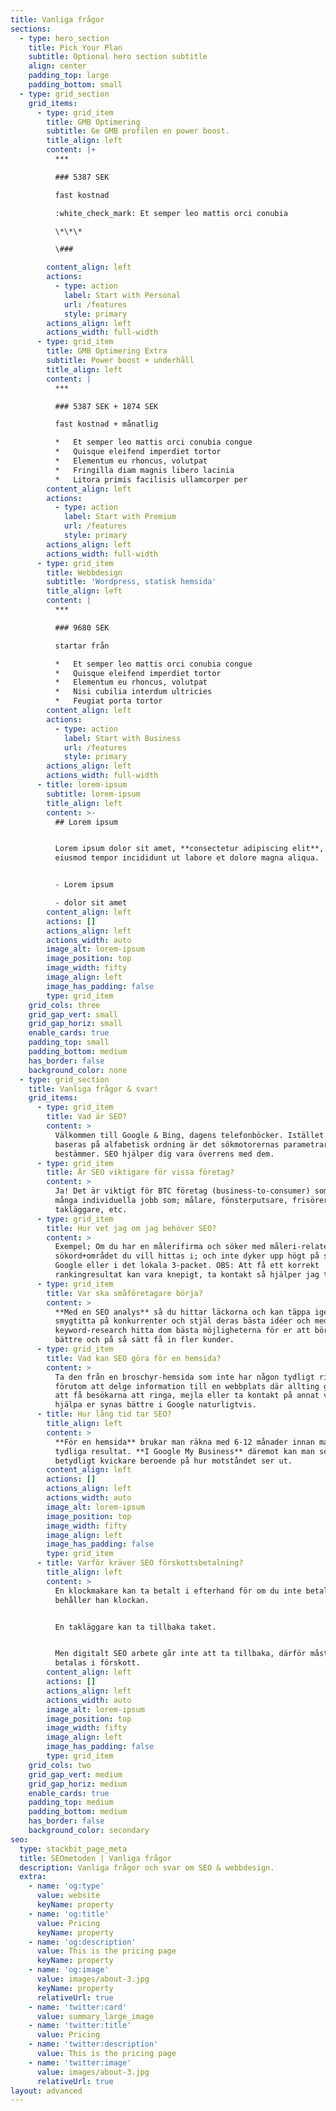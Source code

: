 ```yaml
---
title: Vanliga frågor
sections:
  - type: hero_section
    title: Pick Your Plan
    subtitle: Optional hero section subtitle
    align: center
    padding_top: large
    padding_bottom: small
  - type: grid_section
    grid_items:
      - type: grid_item
        title: GMB Optimering
        subtitle: Ge GMB profilen en power boost.
        title_align: left
        content: |+
          ***

          ### 5387 SEK

          fast kostnad

          :white_check_mark: Et semper leo mattis orci conubia

          \*\*\*

          \###

        content_align: left
        actions:
          - type: action
            label: Start with Personal
            url: /features
            style: primary
        actions_align: left
        actions_width: full-width
      - type: grid_item
        title: GMB Optimering Extra
        subtitle: Power boost + underhåll
        title_align: left
        content: |
          ***

          ### 5387 SEK + 1874 SEK

          fast kostnad + månatlig

          *   Et semper leo mattis orci conubia congue
          *   Quisque eleifend imperdiet tortor
          *   Elementum eu rhoncus, volutpat
          *   Fringilla diam magnis libero lacinia
          *   Litora primis facilisis ullamcorper per
        content_align: left
        actions:
          - type: action
            label: Start with Premium
            url: /features
            style: primary
        actions_align: left
        actions_width: full-width
      - type: grid_item
        title: Webbdesign
        subtitle: 'Wordpress, statisk hemsida'
        title_align: left
        content: |
          ***

          ### 9680 SEK

          startar från

          *   Et semper leo mattis orci conubia congue
          *   Quisque eleifend imperdiet tortor
          *   Elementum eu rhoncus, volutpat
          *   Nisi cubilia interdum ultricies
          *   Feugiat porta tortor
        content_align: left
        actions:
          - type: action
            label: Start with Business
            url: /features
            style: primary
        actions_align: left
        actions_width: full-width
      - title: lorem-ipsum
        subtitle: lorem-ipsum
        title_align: left
        content: >-
          ## Lorem ipsum


          Lorem ipsum dolor sit amet, **consectetur adipiscing elit**, sed do
          eiusmod tempor incididunt ut labore et dolore magna aliqua.


          - Lorem ipsum

          - dolor sit amet
        content_align: left
        actions: []
        actions_align: left
        actions_width: auto
        image_alt: lorem-ipsum
        image_position: top
        image_width: fifty
        image_align: left
        image_has_padding: false
        type: grid_item
    grid_cols: three
    grid_gap_vert: small
    grid_gap_horiz: small
    enable_cards: true
    padding_top: small
    padding_bottom: medium
    has_border: false
    background_color: none
  - type: grid_section
    title: Vanliga frågor & svar!
    grid_items:
      - type: grid_item
        title: Vad är SEO?
        content: >
          Välkommen till Google & Bing, dagens telefonböcker. Istället för att
          baseras på alfabetisk ordning är det sökmotorernas parametrar som
          bestämmer. SEO hjälper dig vara överrens med dem.
      - type: grid_item
        title: Är SEO viktigare för vissa företag?
        content: >
          Ja! Det är viktigt för BTC företag (business-to-consumer) som gör
          många individuella jobb som; målare, fönsterputsare, frisörer,
          takläggare, etc.
      - type: grid_item
        title: Hur vet jag om jag behöver SEO?
        content: >
          Exempel; Om du har en målerifirma och söker med måleri-relaterade
          sökord+området du vill hittas i; och inte dyker upp högt på sida 1 i
          Google eller i det lokala 3-packet. OBS: Att få ett korrekt
          rankingresultat kan vara knepigt, ta kontakt så hjälper jag till.
      - type: grid_item
        title: Var ska småföretagare börja?
        content: >
          **Med en SEO analys** så du hittar läckorna och kan täppa igen dem,
          smygtitta på konkurrenter och stjäl deras bästa idéer och med hjälp av
          keyword-research hitta dom bästa möjligheterna för er att börja synas
          bättre och på så sätt få in fler kunder.
      - type: grid_item
        title: Vad kan SEO göra för en hemsida?
        content: >
          Ta den från en broschyr-hemsida som inte har någon tydligt riktning
          förutom att delge information till en webbplats där allting går ut på
          att få besökarna att ringa, mejla eller ta kontakt på annat vis. Och
          hjälpa er synas bättre i Google naturligtvis.
      - title: Hur lång tid tar SEO?
        title_align: left
        content: >
          **För en hemsida** brukar man räkna med 6-12 månader innan man ser
          tydliga resultat. **I Google My Business** däremot kan man se resultat
          betydligt kvickare beroende på hur motståndet ser ut.
        content_align: left
        actions: []
        actions_align: left
        actions_width: auto
        image_alt: lorem-ipsum
        image_position: top
        image_width: fifty
        image_align: left
        image_has_padding: false
        type: grid_item
      - title: Varför kräver SEO förskottsbetalning?
        title_align: left
        content: >
          En klockmakare kan ta betalt i efterhand för om du inte betalar så
          behåller han klockan.


          En takläggare kan ta tillbaka taket.


          Men digitalt SEO arbete går inte att ta tillbaka, därför måste det
          betalas i förskott.
        content_align: left
        actions: []
        actions_align: left
        actions_width: auto
        image_alt: lorem-ipsum
        image_position: top
        image_width: fifty
        image_align: left
        image_has_padding: false
        type: grid_item
    grid_cols: two
    grid_gap_vert: medium
    grid_gap_horiz: medium
    enable_cards: true
    padding_top: medium
    padding_bottom: medium
    has_border: false
    background_color: secondary
seo:
  type: stackbit_page_meta
  title: SEOmetoden | Vanliga frågor
  description: Vanliga frågor och svar om SEO & webbdesign.
  extra:
    - name: 'og:type'
      value: website
      keyName: property
    - name: 'og:title'
      value: Pricing
      keyName: property
    - name: 'og:description'
      value: This is the pricing page
      keyName: property
    - name: 'og:image'
      value: images/about-3.jpg
      keyName: property
      relativeUrl: true
    - name: 'twitter:card'
      value: summary_large_image
    - name: 'twitter:title'
      value: Pricing
    - name: 'twitter:description'
      value: This is the pricing page
    - name: 'twitter:image'
      value: images/about-3.jpg
      relativeUrl: true
layout: advanced
---
```

